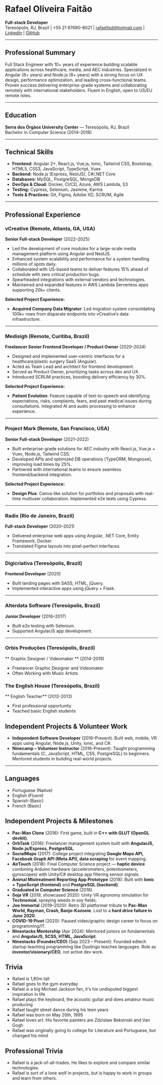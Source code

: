 # Rafael Oliveira Faitão
**Full-stack Developer**  
Teresópolis, RJ, Brazil | +55 21 97690-8021 | rafaeltsd@hotmail.com | [LinkedIn](https://www.linkedin.com/in/rafael-oliveiraf/) | [GitHub](https://github.com/rafael-faitao)

---

## Professional Summary
Full Stack Engineer with 10+ years of experience building scalable applications across healthcare, media, and AEC industries. Specialized in Angular (8+ years) and Node.js (8+ years) with a strong focus on UX design, performance optimization, and leading cross-functional teams. Proven success delivering enterprise-grade systems and collaborating remotely with international stakeholders. Fluent in English, open to US/EU remote roles.

---

## Education
**Serra dos Órgãos University Center** — Teresópolis, RJ, Brazil  
Bachelor in Computer Science (2014–2018)

---

## Technical Skills
- **Frontend:** Angular 2+, React.js, Vue.js, Ionic, Tailwind CSS, Bootstrap, HTML5, CSS3, JavaScript, TypeScript, Vuex  
- **Backend:** Node.js (Express, NestJS), C#/.NET Core  
- **Databases:** MySQL, PostgreSQL, MongoDB  
- **DevOps & Cloud:** Docker, CI/CD, Azure, AWS Lambda, S3  
- **Testing:** Cypress, Selenium, Jasmine, Karma  
- **Tools & Practices:** Git, Figma, Adobe XD, SCRUM, Agile

---

## Professional Experience

### vCreative (Remote, Atlanta, GA, USA)  
**Senior Full-stack Developer** (2022–2025)
- Led the development of core modules for a large-scale media management platform using Angular and NestJS.
- Enhanced system scalability and performance for a system handling millions of spots daily.
- Collaborated with US-based teams to deliver features 15% ahead of schedule with zero critical production bugs.
- Spearheaded integrations with external vendors and technologies.
- Maintained and expanded features in AWS Lambda Serverless apps supporting 20k+ clients.

**Selected Project Experience:**  
- **Acquired Company Data Migrator**: Led migration system consolidating 100k+ rows from disparate endpoints into vCreative’s data infrastructure.

---

### Medisigh (Remote, Curitiba, Brazil)  
**Freelancer Senior Frontend Developer / Product Owner** (2020–2024)
- Designed and implemented user-centric interfaces for a healthcare/plastic surgery SaaS (Angular).
- Acted as Team Lead and architect for frontend development.
- Served as Product Owner, prioritizing tasks across dev and UX.
- Introduced SCRUM practices, boosting delivery efficiency by 30%.

**Selected Project Experience:**  
- **Patient Evolution**: Feature capable of text-to-speech and identifying expectations, risks, complaints, fears, and past medical issues during consultations. Integrated AI and audio processing to enhance experience.

---

### Project Mark (Remote, San Francisco, USA)  
**Senior Full-stack Developer** (2021–2022)
- Built enterprise-grade solutions for AEC industry with React.js, Vue.js + Vuex, Node.js, Tailwind CSS.
- Developed APIs and optimized DB operations (TypeORM, Mongoose), improving load times by 25%.
- Partnered with international teams to ensure seamless frontend/backend integration.

**Selected Project Experience:**  
- **Design Plus**: Canva-like solution for portfolios and proposals with real-time multiuser collaboration. Implemented e2e tests using Cypress.

---

### Radix (Rio de Janeiro, Brazil)  
**Full-stack Developer** (2020–2021)
- Delivered enterprise web apps using Angular, .NET Core, Entity Framework, Docker.
- Translated Figma layouts into pixel-perfect interfaces.

---

### Digicriativa (Teresópolis, Brazil)  
**Frontend Developer** (2020)
- Built landing pages with SASS, HTML, jQuery.
- Implemented interactive apps using jQuery + Flask.

---

### Alterdata Software (Teresópolis, Brazil)  
**Junior Developer** (2016–2017)
- Built e2e testing with Selenium.
- Supported AngularJS app development.

---

### Orbis Produções (Teresópolis, Brazil)
** Graphic Designer / Videomaker ** (2014-2019)

- Freelancer Graphic Designer and Videomaker
- Often Working with Music Artists

### The English House (Teresópolis, Brazil)
** English Teacher** (2012-2013)

- First professional opportunity
- Teached basic English students

## Independent Projects & Volunteer Work
- **Independent Software Developer** (2016–Present): Built web, mobile, VR apps using Angular, Node.js, Unity, Ionic, and C#.
- **Ninecamp – Volunteer Instructor** (2016–Present): Taught programming fundamentals (C, JavaScript, HTML, CSS, PostgreSQL) to beginners. Mentored students in building real-world projects.

---

## Languages
- Portuguese (Native)
- English (Fluent)
- Spanish (Basic)
- French (Basic)

## Independent Projects & Milestones
- **Pac-Man Clone** (2016): First game, built in **C++ with GLUT (OpenGL devkit)**.
- **OrbTask** (2016): Freelancer management system built with **AngularJS, Node.js/Express, PostgreSQL**.
- **SocialMaps** (2017): College project integrating **Google Maps API, Facebook Graph API (Meta API), data scraping** for event mapping.
- **AirTouch** (2018): Final Computer Science project — **haptic device** combining Arduino hardware (accelerometers, potentiometers, gyroscopes) with Unity/C# desktop app filtering sensor signals.
- **Animal Mistreatment Reporting App Prototype** (2018): Built with **Ionic + TypeScript (frontend)** and **PostgreSQL (backend)**.
- **Graduated in Computer Science** (2018).
- **Soja VR** (2019, showcased 2020): Unity VR agronomy simulation for **Technomial**, spraying weeds in soy fields.
- **Joe Immortal** (2019–2020): Retro 3D platformer tribute to **Pac-Man World, Rayman, Crash, Banjo-Kazooie**. Lost to a **hard drive failure in June 2020**.
- **COVID-19 Pivot** (2020): Paused video/graphic design career to focus on programming/IT.
- **Ninestacks Mentorship** (Apr 2024): Mentored juniors on fundamentals and **AngularJS, SCSS, HTML, JavaScript**.
- **Ninestacks (Founder/CEO)** (Sep 2023 – Present): Founded edtech startup teaching programming like Duolingo teaches languages. Role as **investor/visionary/CEO**, not active dev work.

## Trivia
- Rafael is 1,80m tall
- Rafael goes to the gym everyday
- Rafael is a big Michael Jackson fan, it's his undisputed biggest inspiration in life
- Rafael plays the keyboard, the acoustic guitar and does amateur music producing
- Rafael taught street dance during his teen years
- Rafael was born on May 20th, 1995
- Rafael loves art. His favorite painters are Zdzislaw Beksinski and Van Gogh
- Rafael was originally going to college for Literature and Portuguese, but changed his mind

## Professional Trivia
- Rafael is a jack-of-all-trades. He likes to explore and compare similar technologies.
- Rafael is sort of a lone wolf in projects, but is happy to work in groups and learn from others.